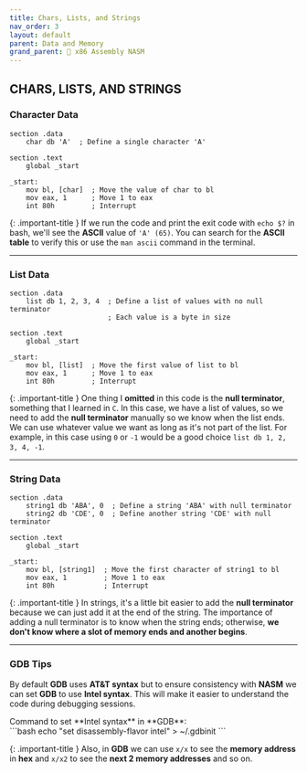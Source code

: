 ```yaml
---
title: Chars, Lists, and Strings
nav_order: 3
layout: default
parent: Data and Memory
grand_parent: 🔲 x86 Assembly NASM
---
```


## **CHARS, LISTS, AND STRINGS**

### **Character Data**

```
section .data
    char db 'A'  ; Define a single character 'A'

section .text
    global _start

_start:
    mov bl, [char]  ; Move the value of char to bl
    mov eax, 1      ; Move 1 to eax
    int 80h         ; Interrupt
```

{: .important-title }
If we run the code and print the exit code with `echo $?` in bash, we'll see the **ASCII** value of `'A' (65)`. You can search for the **ASCII table** to verify this or use the `man ascii` command in the terminal.

----

### **List Data**

```
section .data
    list db 1, 2, 3, 4  ; Define a list of values with no null terminator
                        ; Each value is a byte in size

section .text
    global _start

_start:
    mov bl, [list]  ; Move the first value of list to bl
    mov eax, 1      ; Move 1 to eax
    int 80h         ; Interrupt
```

{: .important-title }
One thing I **omitted** in this code is the **null terminator**, something that I learned in `C`. In this case, we have a list of values, so we need to add the **null terminator** manually so we know when the list ends. We can use whatever value we want as long as it's not part of the list. For example, in this case using `0` or `-1` would be a good choice `list db 1, 2, 3, 4, -1`.

----

### **String Data**

```
section .data
    string1 db 'ABA', 0  ; Define a string 'ABA' with null terminator
    string2 db 'CDE', 0  ; Define another string 'CDE' with null terminator

section .text
    global _start

_start:
    mov bl, [string1]  ; Move the first character of string1 to bl
    mov eax, 1         ; Move 1 to eax
    int 80h            ; Interrupt
```

{: .important-title }
In strings, it's a little bit easier to add the **null terminator** because we can just add it at the end of the string. The importance of adding a null terminator is to know when the string ends; otherwise, **we don't know where a slot of memory ends and another begins**.

----

### **GDB Tips**

By default **GDB** uses **AT&T syntax** but to ensure consistency with **NASM** we can set **GDB** to use **Intel syntax**. This will make it easier to understand the code during debugging sessions.

<div class="code-example" markdown="1">
Command to set **Intel syntax** in **GDB**:
</div>
```bash
echo "set disassembly-flavor intel" > ~/.gdbinit
```

{: .important-title }
Also, in **GDB** we can use `x/x` to see the **memory address** in **hex** and `x/x2` to see the **next 2 memory addresses** and so on.